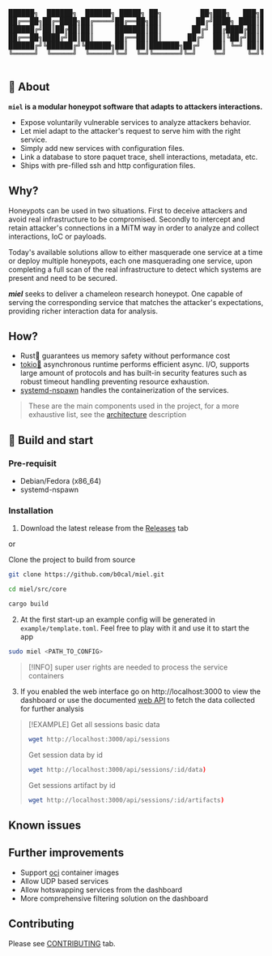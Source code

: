 <div align="center">
  <pre>
██████╗  ██████╗  ██████╗ █████╗ ██╗         ██╗███╗   ███╗██╗███████╗██╗     
██╔══██╗██╔═████╗██╔════╝██╔══██╗██║        ██╔╝████╗ ████║██║██╔════╝██║     
██████╔╝██║██╔██║██║     ███████║██║       ██╔╝ ██╔████╔██║██║█████╗  ██║     
██╔══██╗████╔╝██║██║     ██╔══██║██║      ██╔╝  ██║╚██╔╝██║██║██╔══╝  ██║     
██████╔╝╚██████╔╝╚██████╗██║  ██║███████╗██╔╝   ██║ ╚═╝ ██║██║███████╗███████╗
╚═════╝  ╚═════╝  ╚═════╝╚═╝  ╚═╝╚══════╝╚═╝    ╚═╝     ╚═╝╚═╝╚══════╝╚══════╝
  </pre>
</div>

## 🍯 About

**`miel` is a modular honeypot software that adapts to attackers interactions.**

- Expose voluntarily vulnerable services to analyze attackers behavior.
- Let miel adapt to the attacker's request to serve him with the right service.
- Simply add new services with configuration files.
- Link a database to store paquet trace, shell interactions, metadata, etc.
- Ships with pre-filled ssh and http configuration files.

## Why?

Honeypots can be used in two situations. First to deceive attackers and avoid
real infrastructure to be compromised. Secondly to intercept and retain
attacker's connections in a MiTM way in order to analyze and collect
interactions, IoC or payloads.

Today's available solutions allow to either masquerade one service at a time or
deploy multiple honeypots, each one masquerading one service, upon completing a
full scan of the real infrastructure to detect which systems are present and
need to be secured.

**_miel_** seeks to deliver a chameleon research honeypot. One capable of
serving the corresponding service that matches the attacker's expectations,
providing richer interaction data for analysis.

## How?

- Rust🦀 guarantees us memory safety without performance cost
- [tokio🗼](https://tokio.rs/) asynchronous runtime performs efficient async.
  I/O, supports large amount of protocols and has built-in security features
  such as robust timeout handling preventing resource exhaustion.
- [systemd-nspawn](https://wiki.archlinux.org/title/Systemd-nspawn) handles the
  containerization of the services.

> These are the main components used in the project, for a more exhaustive list,
> see the [architecture](/doc/research/architecture.md#rust-libraries)
> description

## 🍯 Build and start

### Pre-requisit

- Debian/Fedora (x86_64)
- systemd-nspawn

### Installation

1. Download the latest release from the [Releases](https://github.com/b0cal/miel/releases) tab

  or

  Clone the project to build from source
 ```sh
git clone https://github.com/b0cal/miel.git

cd miel/src/core

cargo build
```

2. At the first start-up an example config will be generated in `example/template.toml`. Feel free to play with it and use it to start the app
```sh
sudo miel <PATH_TO_CONFIG>
```

>[!INFO]
> super user rights are needed to process the service containers

3. If you enabled the web interface go on http://localhost:3000 to view the dashboard or use the documented [web API](./docs/development/web_api.md) to fetch the data collected for further analysis


>[!EXAMPLE]
> Get all sessions basic data
> ```sh
> wget http://localhost:3000/api/sessions
> ```
> 
> Get session data by id
> ```sh
> wget http://localhost:3000/api/sessions/:id/data)
> ```
>
> Get sessions artifact by id
> ```sh
> wget http://localhost:3000/api/sessions/:id/artifacts)
> ```


## Known issues

## Further improvements

- Support [oci](opencontainers.org) container images
- Allow UDP based services
- Allow hotswapping services from the dashboard
- More comprehensive filtering solution on the dashboard

## Contributing

Please see [CONTRIBUTING](https://github.com/b0cal/miel/contributing) tab.
